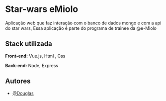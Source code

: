 
# Star-wars eMiolo

Aplicação web que faz interação com o banco de dados mongo e com a api do star wars, Essa aplicação é parte do programa de trainee da @e-Miolo


## Stack utilizada

**Front-end:** Vue.js, Html , Css

**Back-end:** Node, Express


## Autores

- [@Douglas](https://www.github.com/octokatherine)

